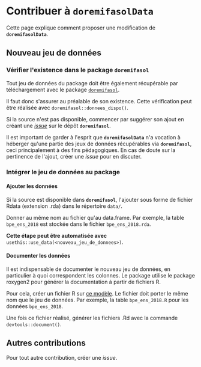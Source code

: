 # Contribuer à `doremifasolData`

Cette page explique comment proposer une modification de **`doremifasolData`**.

## Nouveau jeu de données

### Vérifier l'existence dans le package `doremifasol`

Tout jeu de données du package doit être également récupérable par téléchargement avec le package [`doremifasol`](https://inseefrlab.github.io/DoReMIFaSol).

Il faut donc s'assurer au préalable de son existence. Cette vérification peut être réalisée avec `doremifasol::donnees_dispo()`.

Si la source n'est pas disponible, commencer par suggérer son ajout en créant une [_issue_](https://github.com/InseeFrLab/DoReMIFaSol/issues/new?template=suggerer_source.md) sur le dépôt **`doremifasol`**.

Il est important de garder à l'esprit que **`doremifasolData`** n'a vocation à héberger qu'une partie des jeux de données récupérables via **`doremifasol`**, ceci principalement à des fins pédagogiques. En cas de doute sur la pertinence de l'ajout, créer une _issue_ pour en discuter.

### Intégrer le jeu de données au package

#### Ajouter les données

Si la source est disponible dans **`doremifasol`**, l'ajouter sous forme de fichier Rdata (extension .rda) dans le répertoire `data/`. 

Donner au même nom au fichier qu'au data.frame. Par exemple, la table `bpe_ens_2018` est stockée dans le fichier `bpe_ens_2018.rda`.

**Cette étape peut être automatisée avec** `usethis::use_data(<nouveau_jeu_de_donnees>)`.

#### Documenter les données

Il est indispensable de documenter le nouveau jeu de données, en particulier à quoi correspondent les colonnes. Le package utilise le package roxygen2 pour générer la documentation à partir de fichiers R.

Pour cela, créer un fichier R sur [ce modèle](https://github.com/InseeFrLab/DoReMIFaSolData/blob/main/R/bpe_ens_2018.R). Le fichier doit porter le même nom que le jeu de données. Par exemple, la table `bpe_ens_2018.R` pour les données `bpe_ens_2018`.

Une fois ce fichier réalisé, générer les fichiers .Rd avec la commande `devtools::document()`.

## Autres contributions

Pour tout autre contribution, créer une _issue_.
